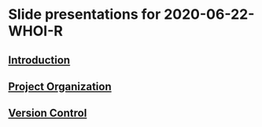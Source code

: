 
# Slide presentations for 2020-06-22-WHOI-R

## [Introduction](/Introductions.html)

## [Project Organization](/02-project-intro.html)

## [Version Control](/git-intro.html)

